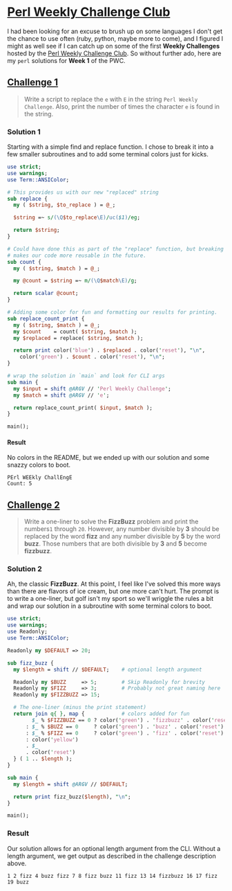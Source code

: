 # [Perl Weekly Challenge Club][1]

I had been looking for an excuse to brush up on some languages I don't get the
chance to use often (ruby, python, maybe more to come), and I figured I might as
well see if I can catch up on some of the first **Weekly Challenges** hosted by
the [Perl Weekly Challenge Club][1].  So without further ado, here are my
`perl` solutions for **Week 1** of the PWC.

## [Challenge 1][1]

> Write a script to replace the `e` with `E` in the string `Perl Weekly
> Challenge`. Also, print the number of times the character `e` is found in the
> string.

### Solution 1

Starting with a simple find and replace function.  I chose to break it into a 
few smaller subroutines and to add some terminal colors just for kicks.

```perl
use strict;
use warnings;
use Term::ANSIColor;

# This provides us with our new "replaced" string
sub replace {
  my ( $string, $to_replace ) = @_;

  $string =~ s/(\Q$to_replace\E)/uc($1)/eg;

  return $string;
}

# Could have done this as part of the "replace" function, but breaking it up
# makes our code more reusable in the future.
sub count {
  my ( $string, $match ) = @_;

  my @count = $string =~ m/(\Q$match\E)/g;

  return scalar @count;
}

# Adding some color for fun and formatting our results for printing.
sub replace_count_print {
  my ( $string, $match ) = @_;
  my $count    = count( $string, $match );
  my $replaced = replace( $string, $match );

  return print color('blue') . $replaced . color('reset'), "\n",
    color('green') . $count . color('reset'), "\n";
}

# wrap the solution in `main` and look for CLI args
sub main {
  my $input = shift @ARGV // 'Perl Weekly Challenge';
  my $match = shift @ARGV // 'e';

  return replace_count_print( $input, $match );
}

main();
```

#### Result

No colors in the README, but we ended up with our solution and some snazzy
colors to boot.

```
PErl WEEkly ChallEngE
Count: 5
```

## [Challenge 2][1]

> Write a one-liner to solve the **FizzBuzz** problem and print the numbers`1` 
> through `20`.  However, any number divisible by **3** should be replaced by
> the word **fizz** and any number divisible by **5** by the word **buzz**.
> Those numbers that are both divisible by **3** and **5** become **fizzbuzz**.

### Solution 2

Ah, the classic **FizzBuzz**.  At this point, I feel like I've solved this more
ways than there are flavors of ice cream, but one more can't hurt.  The prompt
is to write a one-liner, but golf isn't my sport so we'll wriggle the rules a
bit and wrap our solution in a subroutine with some terminal colors to boot.

```perl
use strict;
use warnings;
use Readonly;
use Term::ANSIColor;

Readonly my $DEFAULT => 20;

sub fizz_buzz {
  my $length = shift // $DEFAULT;    # optional length argument

  Readonly my $BUZZ     => 5;        # Skip Readonly for brevity
  Readonly my $FIZZ     => 3;        # Probably not great naming here
  Readonly my $FIZZBUZZ => 15;

  # The one-liner (minus the print statement)
  return join q{ }, map {            # colors added for fun
        $_ % $FIZZBUZZ == 0 ? color('green') . 'fizzbuzz' . color('reset')
      : $_ % $BUZZ == 0     ? color('green') . 'buzz' . color('reset')
      : $_ % $FIZZ == 0     ? color('green') . 'fizz' . color('reset')
      : color('yellow')
      . $_
      . color('reset')
  } ( 1 .. $length );
}

sub main {
  my $length = shift @ARGV // $DEFAULT;

  return print fizz_buzz($length), "\n";
}

main();
```

### Result

Our solution allows for an optional length argument from the CLI.  Without a
length argument, we get output as described in the challenge description above.

```
1 2 fizz 4 buzz fizz 7 8 fizz buzz 11 fizz 13 14 fizzbuzz 16 17 fizz 19 buzz
```

[1]: <https://theweeklychallenge.org/blog/perl-weekly-challenge-001/> "PWC Club"
